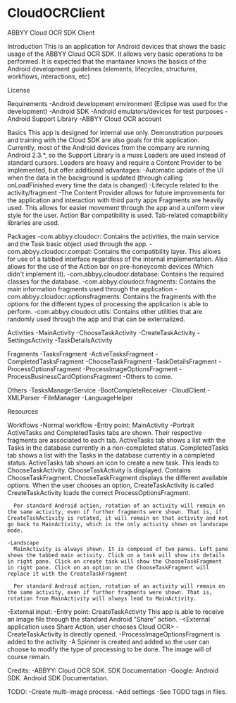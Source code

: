 CloudOCRClient
==============

ABBYY Cloud OCR SDK Client



Introduction
This is an application for Android devices that shows the basic usage of the ABBYY Cloud OCR SDK. It allows very basic operations to be performed.
It is expected that the mantainer knows the basics of the Android development guidelines (elements, lifecycles, structures, workflows, interactions, etc)

License

Requirements
-Android development environment (Eclipse was used for the development)
-Android SDK
-Android emulators/devices for test purposes
-Android Support Library
-ABBYY Cloud OCR account

Basics
  This app is designed for internal use only. Demonstration purposes and training with the Cloud SDK are also goals for this application. Currently, most of the Android devices from the company are running Android 2.3.*, so the Support Library is a muss
  Loaders are used instead of standard cursors. Loaders are heavy and require a Content Provider to be implemented, but offer additional advantages:
    -Automatic update of the UI when the data in the background is updated (through calling onLoadFinished every time the data is changed)
    -Lifecycle related to the activity/fragment
    -The Content Provider allows for future improvements for the application and interaction with third party apps
  Fragments are heavily used. This allows for easier movement through the app and a uniform view style for the user.
  Action Bar compatibility is used.
  Tab-related comaptibility libraries are used.

Packages
  -com.abbyy.cloudocr:    Contains the activities, the main service and the Task basic object used through the app.
  -com.abbyy.cloudocr.compat:    Contains the compatibility layer. This allows for use of a tabbed interface regardless of the internal implementation. Also allows for the use of the Action bar on pre-honeycomb devices (Which didn't implement it).
  -com.abbyy.cloudocr.database:    Contains the required classes for the database.
  -com.abbyy.cloudocr.fragments:    Contains the main information fragments used through the application
  -com.abbyy.cloudocr.optionsfragments:    Contains the fragments with the options for the different types of processing the application is able to perform.
  -com.abbyy.cloudocr.utils:    Contains other utilities that are randomly used through the app and that can be externalized.

Activities
  -MainActivity
  -ChooseTaskActivity
  -CreateTaskActivity
  -SettingsActivity
  -TaskDetailsActivity

Fragments
  -TasksFragment
    -ActiveTasksFragment
    -CompletedTasksFragment
  -ChooseTaskFragment
  -TaskDetailsFragment
  -ProcessOptionsFragment
    -ProcessImageOptionsFragment
    -ProcessBusinessCardOptionsFragment
    -Others to come.

Others
  -TasksManagerService
  -BootCompleteReceiver
  -CloudClient
  -XMLParser
  -FileManager
  -LanguageHelper

Resources

Workflows
  -Normal workflow
    -Entry point: MainActivity
    -Portrait
      ActiveTasks and CompletedTasks tabs are shown. Their respective fragments are associated to each tab.
      ActiveTasks tab shows a list with the Tasks in the database currently in a non-completed status.
      CompletedTasks tab shows a list with the Tasks in the database currently in a completed status.
      ActiveTasks tab shows an icon to create a new task. This leads to ChooseTaskActivity.
      ChooseTaskActivity is displayed. Contains ChooseTaskFragment.
      ChooseTaskFragment displays the different available options. When the user chooses an option, CreateTaskActivity is called
      CreateTaskActivity loads the correct ProcessOptionsFragment.
      
      Per standard Android action, rotation of an activity will remain on the same activity, even if further fragments were shown. That is, if CreateTaskActivity is rotated, it will remain on that activity and not go back to MainActivity, which is the only activity shown on landscape mode.
      
    -Landscape
      MainActivity is always shown. It is composed of two panes. Left pane shows the tabbed main activity. Click on a task will show its details in right pane. Click on create task will show the ChooseTaskFragment in right pane. Click on an option on the ChooseTaskFragment will replace it with the CreateTaskFragment
      
      Per standard Android action, rotation of an activity will remain on the same activity, even if further fragments were shown. That is, rotation from MainActivity will always lead to MainActivity.
      
  -External input:
    -Entry point: CreateTaskActivity
      This app is able to receive an image file through the standard Android "Share" action.
      -<External application uses Share Action, user chooses Cloud OCR>
      -CreateTaskActivity is directly opened.
      -ProcessImageOptionsFragment is added to the activity
      -A Spinner is created and added so the user can choose to modify the type of processing to be done. The image will of course remain.

Credits:
  -ABBYY: Cloud OCR SDK. SDK Documentation
  -Google: Android SDK. Android SDK Documentation.
  

TODO:
  -Create multi-image process.
  -Add settings
  -See TODO tags in files.
